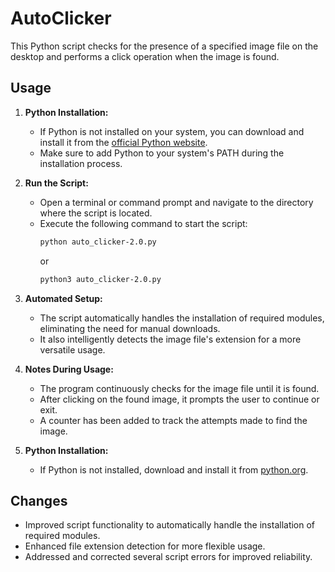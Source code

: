 # AutoClicker

This Python script checks for the presence of a specified image file on the desktop and performs a click operation when the image is found.

## Usage

1. **Python Installation:**
   - If Python is not installed on your system, you can download and install it from the [official Python website](https://www.python.org/downloads/).
   - Make sure to add Python to your system's PATH during the installation process.

2. **Run the Script:**
   - Open a terminal or command prompt and navigate to the directory where the script is located.
   - Execute the following command to start the script:
     ```bash
     python auto_clicker-2.0.py
     ```
     or
     ```bash
     python3 auto_clicker-2.0.py
     ```

3. **Automated Setup:**
   - The script automatically handles the installation of required modules, eliminating the need for manual downloads.
   - It also intelligently detects the image file's extension for a more versatile usage.

4. **Notes During Usage:**
   - The program continuously checks for the image file until it is found.
   - After clicking on the found image, it prompts the user to continue or exit.
   - A counter has been added to track the attempts made to find the image.

5. **Python Installation:**
   - If Python is not installed, download and install it from [python.org](https://www.python.org/downloads/).

## Changes

- Improved script functionality to automatically handle the installation of required modules.
- Enhanced file extension detection for more flexible usage.
- Addressed and corrected several script errors for improved reliability.

